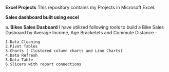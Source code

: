 **Excel Projects**
  This repository contains my Projects in Microsoft Excel.

**Sales dashboard built using excel**

a. **Bikes Sales Dasboard**
  I have utilized following tools to build a Bike Sales Dasboard by Average Income, Age Bracketets and Commute Distance -

    1.Data Cleaning
    2.Pivot Tables
    3.Charts ( Clustered column charts and Line Charts)
    4.Data Refresh
    5.Data Table
    6.Slicers with report connections

